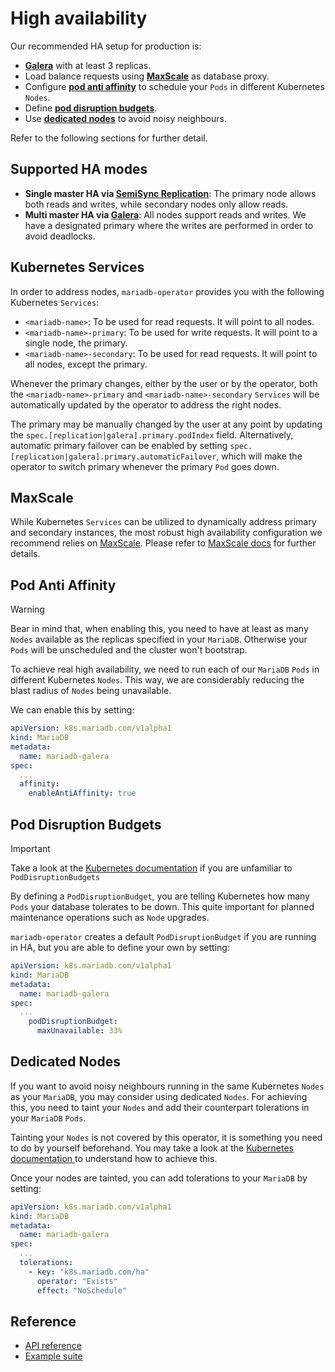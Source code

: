 # High availability

Our recommended HA setup for production is:
- **[Galera](./GALERA.md)** with at least 3 replicas.
- Load balance requests using **[MaxScale](./MAXSCALE.md)** as database proxy.
- Configure **[pod anti affinity](#pod-anti-affinity)** to schedule your `Pods` in different Kubernetes `Nodes`.
- Define **[pod disruption budgets](#pod-disruption-budgets)**.
- Use **[dedicated nodes](#dedicated-nodes)** to avoid noisy neighbours.

Refer to the following sections for further detail.

## Supported HA modes

- **Single master HA via [SemiSync Replication](../examples/manifests/mariadb_replication.yaml)**: The primary node allows both reads and writes, while secondary nodes only allow reads.
- **Multi master HA via [Galera](./GALERA.md)**: All nodes support reads and writes. We have a designated primary where the writes are performed in order to avoid deadlocks.

## Kubernetes Services

In order to address nodes, `mariadb-operator` provides you with the following Kubernetes `Services`:
- `<mariadb-name>`: To be used for read requests. It will point to all nodes. 
- `<mariadb-name>-primary`: To be used for write requests. It will point to a single node, the primary.
- `<mariadb-name>-secondary`: To be used for read requests. It will point to all nodes, except the primary.

Whenever the primary changes, either by the user or by the operator, both the `<mariadb-name>-primary` and `<mariadb-name>-secondary` `Services` will be automatically updated by the operator to address the right nodes.

The primary may be manually changed by the user at any point by updating the `spec.[replication|galera].primary.podIndex` field. Alternatively,  automatic primary failover can be enabled by setting `spec.[replication|galera].primary.automaticFailover`, which will make the operator to switch primary whenever the primary `Pod` goes down.

## MaxScale

While Kubernetes `Services` can be utilized to dynamically address primary and secondary instances, the most robust high availability configuration we recommend relies on [MaxScale](https://mariadb.com/docs/server/products/mariadb-maxscale/). Please refer to [MaxScale docs](./MAXSCALE.md) for further details.

## Pod Anti Affinity

> [!WARNING]  
> Bear in mind that, when enabling this, you need to have at least as many `Nodes` available as the replicas specified in your `MariaDB`. Otherwise your `Pods` will be unscheduled and the cluster won't bootstrap.

To achieve real high availability, we need to run each of our `MariaDB` `Pods` in different Kubernetes `Nodes`. This way, we are considerably reducing the blast radius of `Nodes` being unavailable.

We can enable this by setting:

```yaml
apiVersion: k8s.mariadb.com/v1alpha1
kind: MariaDB
metadata:
  name: mariadb-galera
spec:
  ...
  affinity:
    enableAntiAffinity: true
```

## Pod Disruption Budgets

> [!IMPORTANT]  
> Take a look at the [Kubernetes documentation](https://kubernetes.io/docs/tasks/run-application/configure-pdb/) if you are unfamiliar to `PodDisruptionBudgets`

By defining a `PodDisruptionBudget`, you are telling Kubernetes how many `Pods` your database tolerates to be down. This quite important for planned maintenance operations such as `Node` upgrades.

`mariadb-operator` creates a default `PodDisruptionBudget` if you are running in HA, but you are able to define your own by setting:

```yaml
apiVersion: k8s.mariadb.com/v1alpha1
kind: MariaDB
metadata:
  name: mariadb-galera
spec:
  ...
    podDisruptionBudget:
      maxUnavailable: 33%
```


## Dedicated Nodes

If you want to avoid noisy neighbours running in the same Kubernetes `Nodes` as your `MariaDB`, you may consider using dedicated `Nodes`. For achieving this, you need to taint your `Nodes` and add their counterpart tolerations in your `MariaDB` `Pods`.

Tainting your `Nodes` is not covered by this operator, it is something you need to do by yourself beforehand. You may take a look at the [Kubernetes documentation ](https://kubernetes.io/docs/concepts/scheduling-eviction/taint-and-toleration/) to understand how to achieve this.

Once your nodes are tainted, you can add tolerations to your `MariaDB` by setting:
```yaml
apiVersion: k8s.mariadb.com/v1alpha1
kind: MariaDB
metadata:
  name: mariadb-galera
spec:
  ...
  tolerations:
    - key: "k8s.mariadb.com/ha"
      operator: "Exists"
      effect: "NoSchedule"
``` 

## Reference
- [API reference](./API_REFERENCE.md)
- [Example suite](../examples/)
